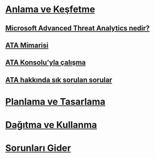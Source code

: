 # [Anlama ve Keşfetme](what-is-ata.md)
## [Microsoft Advanced Threat Analytics nedir?](what-is-ata.md)
## [ATA Mimarisi](ata-architecture.md)
## [ATA Konsolu’yla çalışma](working-with-ata-console.md)
## [ATA hakkında sık sorulan sorular](ata-common-questions.md)
# [Planlama ve Tasarlama](/advanced-threat-analytics/plan-design/ata-capacity-planning)
# [Dağıtma ve Kullanma](/advanced-threat-analytics/deploy-use/install-ata)
# [Sorunları Gider](/advanced-threat-analytics/troubleshoot/troubleshooting-ata-using-logs)


<!--HONumber=Apr16_HO4-->


